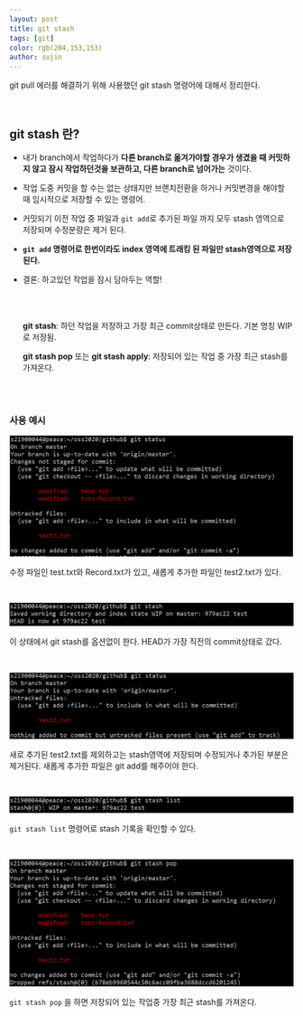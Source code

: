 ```yaml
---
layout: post
title: git stash
tags: [git]
color: rgb(204,153,153)
author: sujin
---
```




git pull 에러를 해결하기 위해 사용했던 git stash 명령어에 대해서 정리한다. 

<br>

## git stash 란? 

- 내가 branch에서 작업하다가 **다른 branch로 옮겨가야할 경우가 생겼을 때 커밋하지 않고 잠시 작업하던것을 보관하고, 다른 branch로 넘어가는** 것이다. 

- 작업 도중 커밋을 할 수는 없는 상태지만 브랜치전환을 하거나 커밋변경을 해야할 때 임시적으로 저장할 수 있는 명령어.

- 커밋되기 이전 작업 중 파일과 `git add`로 추가된 파일 까지 모두 stash 영역으로 저장되며 수정분량은 제거 된다.

- **`git add` 명령어로 한번이라도 index 영역에 트래킹 된 파일만 stash영역으로 저장된다.**

- 결론: 하고있던 작업을 잠시 담아두는 역할!

  <br>

  <br>

  **git stash**: 하던 작업을 저장하고 가장 최근 commit상태로 만든다. 기본 명칭 WIP로 저장됨. 
  
  **git stash pop** 또는 **git stash apply**: 저장되어 있는 작업 중 가장 최근 stash를 가져온다. 

<br>

<br>

### 사용 예시 

![status1](/assets/img/gitimage/gitstatus1.PNG)

수정 파일인 test.txt와 Record.txt가 있고, 새롭게 추가한 파일인 test2.txt가 있다.

<br>

![stash1](/assets/img/gitimage/gitstash1.PNG)

 이 상태에서 git stash를 옵션없이 한다. HEAD가 가장 직전의 commit상태로 갔다. 

<br>

![test2](/assets/img/gitimage/test2.PNG)

새로 추가된 test2.txt를 제외하고는 stash영역에 저장되며 수정되거나 추가된 부분은 제거된다. 새롭게 추가한 파일은 git add를 해주어야 한다. 

<br>

![stashlist](/assets/img/gitimage/stashlist.PNG)

`git stash list` 명령어로 stash 기록을 확인할 수 있다. 

<br>

![stashpop](/assets/img/gitimage/stashpop.PNG)

`git stash pop` 을 하면 저장되어 있는 작업중 가장 최근 stash를 가져온다. 




